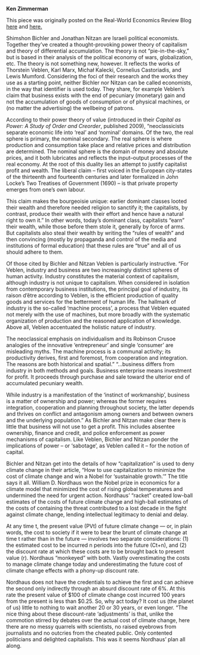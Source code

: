 <b>Ken Zimmerman</b>

This piece was originally posted on the Real-World Economics Review Blog <a href="https://rwer.wordpress.com/2019/04/08/ecological-limits-and-hierarchical-power/">here</a> and <a href="https://rwer.wordpress.com/2019/04/18/this-was-it-seems-nordhaus-plan-all-along/">here.</a>

Shimshon Bichler and Jonathan Nitzan are Israeli political economists. Together they’ve created a thought-provoking power theory of capitalism and theory of differential accumulation. The theory is not “pie-in-the-sky,” but is based in their analysis of the political economy of wars, globalization, etc. The theory is not something new, however. It reflects the works of Thorstein Veblen, Karl Marx, Michał Kalecki, Cornelius Castoriadis, and Lewis Mumford. Considering the foci of their research and the works they use as a starting point, neither Bichler nor Nitzan can be called economists, in the way that identifier is used today. They share, for example Veblen’s claim that business exists with the end of pecuniary (monetary) gain and not the accumulation of goods of consumption or of physical machines, or (no matter the advertising) the wellbeing of patrons. 

According to their power theory of value (introduced in their <em>Capital as Power: A Study</em> <em>of Order and Creorder</em>, published 2009), “neoclassicists separate economic life into ‘real’ and ‘nominal’ domains. Of the two, the real sphere is primary, the nominal secondary. The real sphere is where production and consumption take place and relative prices and distribution are determined. The nominal sphere is the domain of money and absolute prices, and it both lubricates and reflects the input–output processes of the real economy. At the root of this duality lies an attempt to justify capitalist profit and wealth. The liberal claim – first voiced in the European city-states of the thirteenth and fourteenth centuries and later formalized in John Locke’s Two Treatises of Government (1690) – is that private property emerges from one’s own labour. 

This claim makes the bourgeoisie unique: earlier dominant classes looted their wealth and therefore needed religion to sanctify it; the capitalists, by contrast, produce their wealth with their effort and hence have a natural right to own it.” In other words, today’s dominant class, capitalists “earn” their wealth, while those before them stole it, generally by force of arms. But capitalists also steal their wealth by writing the “rules of wealth” and then convincing (mostly by propaganda and control of the media and institutions of formal education) that these rules are “true” and all of us should adhere to them.

Of those cited by Bichler and Nitzan Veblen is particularly instructive. “For Veblen, industry and business are two increasingly distinct spheres of human activity. Industry constitutes the material context of capitalism, although industry is not unique to capitalism. When considered in isolation from contemporary business institutions, the principal goal of industry, its raison d’être according to Veblen, is the efficient production of quality goods and services for the betterment of human life. The hallmark of industry is the so-called ‘machine process’, a process that Veblen equated not merely with the use of machines, but more broadly with the systematic organization of production and the reasoned application of knowledge. Above all, Veblen accentuated the holistic nature of industry. 

The neoclassical emphasis on individualism and its Robinson Crusoe analogies of the innovative ‘entrepreneur’ and single ‘consumer’ are misleading myths. The machine process is a communal activity; its productivity derives, first and foremost, from cooperation and integration. The reasons are both historical and spatial.” “…business differs from industry in both methods and goals. Business enterprise means investment for profit. It proceeds through purchase and sale toward the ulterior end of accumulated pecuniary wealth.

While industry is a manifestation of the ‘instinct of workmanship’, business is a matter of ownership and power; whereas the former requires integration, cooperation and planning throughout society, the latter depends and thrives on conflict and antagonism among owners and between owners and the underlying population.” As Bichler and Nitzan make clear there is little that business will not use to get a profit. This includes absentee ownership, finance and credit, and police enforcement as power mechanisms of capitalism. Like Veblen, Bichler and Nitzan ponder the implications of power – or ‘sabotage’, as Veblen called it – for the notion of capital. 

Bichler and Nitzan get into the details of how “capitalization” is used to deny climate change in their article, “How to use capitalization to minimize the cost of climate change and win a Nobel for ‘sustainable growth.’” The title says it all. William D. Nordhaus won the Nobel prize in economics for a climate model that minimized the cost of rising global temperatures and undermined the need for urgent action. Nordhaus’ “racket” created low-ball estimates of the costs of future climate change and high-ball estimates of the costs of containing the threat contributed to a lost decade in the fight against climate change, lending intellectual legitimacy to denial and delay. 

At any time t, the present value (PVt) of future climate change — or, in plain words, the cost to society if it were to bear the brunt of climate change at time t rather than in the future — involves two separate considerations: (1) the estimated cost to be incurred n periods into the future (Ct+n), and (2) the discount rate at which these costs are to be brought back to present value (r). Nordhaus “monkeyed” with both. Vastly overestimating the costs to manage climate change today and underestimating the future cost of climate change effects with a phony-up discount rate. 

Nordhaus does not have the credentials to achieve the first and can achieve the second only indirectly through an absurd discount rate of 6%. At this rate the present value of $100 of climate change cost incurred 100 years from the present is less than $0.25. So, why act today? It cost us (the planet of us) little to nothing to wait another 20 or 30 years, or even longer. “The nice thing about these discount-rate ‘adjustments’ is that, unlike the commotion stirred by debates over the actual cost of climate change, here there are no messy quarrels with scientists, no raised eyebrows from journalists and no outcries from the cheated public. Only contented politicians and delighted capitalists. This was it seems Nordhaus’ plan all along.

